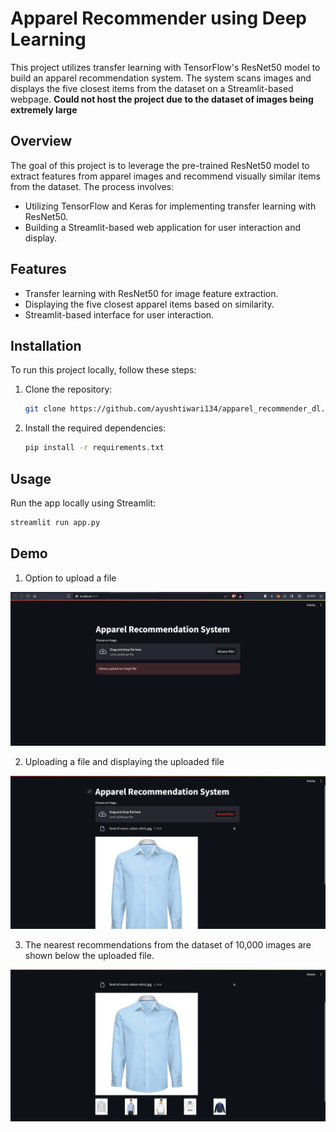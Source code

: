 # Apparel Recommender using Deep Learning

This project utilizes transfer learning with TensorFlow's ResNet50 model to build an apparel recommendation system. The system scans images and displays the five closest items from the dataset on a Streamlit-based webpage.
**Could not host the project due to the dataset of images being extremely large**
## Overview

The goal of this project is to leverage the pre-trained ResNet50 model to extract features from apparel images and recommend visually similar items from the dataset. The process involves:

- Utilizing TensorFlow and Keras for implementing transfer learning with ResNet50.
- Building a Streamlit-based web application for user interaction and display.

## Features

- Transfer learning with ResNet50 for image feature extraction.
- Displaying the five closest apparel items based on similarity.
- Streamlit-based interface for user interaction.

## Installation

To run this project locally, follow these steps:

1. Clone the repository:
    ```bash
    git clone https://github.com/ayushtiwari134/apparel_recommender_dl.git
    ```
    
2. Install the required dependencies:
    ```bash
    pip install -r requirements.txt
    ```

## Usage

Run the app locally using Streamlit:
```bash
streamlit run app.py
```
## Demo
1. Option to upload a file
<img src="/demo/Screenshot 2024-01-07 235800.png" alt="Alt text" title="Optional title">

2. Uploading a file and displaying the uploaded file
<img src="/demo/Screenshot 2024-01-07 235944.png" alt="Alt text" title="Optional title">

3. The nearest recommendations from the dataset of 10,000 images are shown below the uploaded file.
<img src="/demo/Screenshot 2024-01-08 000050.png" alt="Alt text" title="Optional title">


